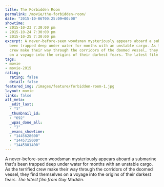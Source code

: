 ```yaml
---
title: The Forbidden Room
permalink: /movie/the-forbidden-room/
date: "2015-10-06T00:25:09+00:00"
showtime:
- 2015-10-23 7:30:00 pm
- 2015-10-24 7:30:00 pm
- 2015-10-25 7:30:00 pm
excerpt: A never-before-seen woodsman mysteriously appears aboard a submarine that&#8217;s
  been trapped deep under water for months with an unstable cargo. As the terrified
  crew make their way through the corridors of the doomed vessel, they find themselves
  on a voyage into the origins of their darkest fears. The latest film from Guy Maddin.
tags:
- movie
- movie-2015
rating:
  rating: false
  detail: false
featured_img: /images/feature/forbidden-room-1.jpg
layout: movie
links: false
all_meta:
  _edit_last:
  - "1"
  _thumbnail_id:
  - "692"
  _wpas_done_all:
  - "1"
  _evans_showtime:
  - "1445628600"
  - "1445715000"
  - "1445801400"
---
```


A never-before-seen woodsman mysteriously appears aboard a submarine that's been trapped deep under water for months with an unstable cargo. As the terrified crew make their way through the corridors of the doomed vessel, they find themselves on a voyage into the origins of their darkest fears. *The latest film from Guy Maddin.*